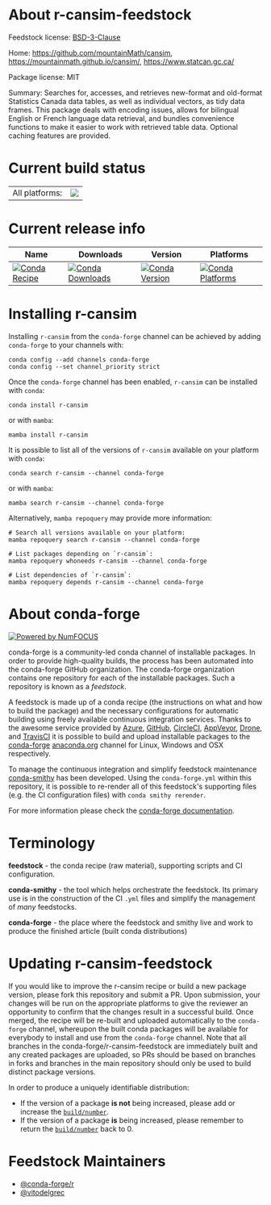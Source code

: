 About r-cansim-feedstock
========================

Feedstock license: [BSD-3-Clause](https://github.com/conda-forge/r-cansim-feedstock/blob/main/LICENSE.txt)

Home: https://github.com/mountainMath/cansim, https://mountainmath.github.io/cansim/, https://www.statcan.gc.ca/

Package license: MIT

Summary: Searches for, accesses, and retrieves new-format and old-format Statistics Canada data tables, as well as individual vectors, as tidy data frames. This package deals with encoding issues, allows for bilingual English or French language data retrieval, and bundles convenience functions to make it easier to work with retrieved table data. Optional caching features are provided.

Current build status
====================


<table><tr><td>All platforms:</td>
    <td>
      <a href="https://dev.azure.com/conda-forge/feedstock-builds/_build/latest?definitionId=22863&branchName=main">
        <img src="https://dev.azure.com/conda-forge/feedstock-builds/_apis/build/status/r-cansim-feedstock?branchName=main">
      </a>
    </td>
  </tr>
</table>

Current release info
====================

| Name | Downloads | Version | Platforms |
| --- | --- | --- | --- |
| [![Conda Recipe](https://img.shields.io/badge/recipe-r--cansim-green.svg)](https://anaconda.org/conda-forge/r-cansim) | [![Conda Downloads](https://img.shields.io/conda/dn/conda-forge/r-cansim.svg)](https://anaconda.org/conda-forge/r-cansim) | [![Conda Version](https://img.shields.io/conda/vn/conda-forge/r-cansim.svg)](https://anaconda.org/conda-forge/r-cansim) | [![Conda Platforms](https://img.shields.io/conda/pn/conda-forge/r-cansim.svg)](https://anaconda.org/conda-forge/r-cansim) |

Installing r-cansim
===================

Installing `r-cansim` from the `conda-forge` channel can be achieved by adding `conda-forge` to your channels with:

```
conda config --add channels conda-forge
conda config --set channel_priority strict
```

Once the `conda-forge` channel has been enabled, `r-cansim` can be installed with `conda`:

```
conda install r-cansim
```

or with `mamba`:

```
mamba install r-cansim
```

It is possible to list all of the versions of `r-cansim` available on your platform with `conda`:

```
conda search r-cansim --channel conda-forge
```

or with `mamba`:

```
mamba search r-cansim --channel conda-forge
```

Alternatively, `mamba repoquery` may provide more information:

```
# Search all versions available on your platform:
mamba repoquery search r-cansim --channel conda-forge

# List packages depending on `r-cansim`:
mamba repoquery whoneeds r-cansim --channel conda-forge

# List dependencies of `r-cansim`:
mamba repoquery depends r-cansim --channel conda-forge
```


About conda-forge
=================

[![Powered by
NumFOCUS](https://img.shields.io/badge/powered%20by-NumFOCUS-orange.svg?style=flat&colorA=E1523D&colorB=007D8A)](https://numfocus.org)

conda-forge is a community-led conda channel of installable packages.
In order to provide high-quality builds, the process has been automated into the
conda-forge GitHub organization. The conda-forge organization contains one repository
for each of the installable packages. Such a repository is known as a *feedstock*.

A feedstock is made up of a conda recipe (the instructions on what and how to build
the package) and the necessary configurations for automatic building using freely
available continuous integration services. Thanks to the awesome service provided by
[Azure](https://azure.microsoft.com/en-us/services/devops/), [GitHub](https://github.com/),
[CircleCI](https://circleci.com/), [AppVeyor](https://www.appveyor.com/),
[Drone](https://cloud.drone.io/welcome), and [TravisCI](https://travis-ci.com/)
it is possible to build and upload installable packages to the
[conda-forge](https://anaconda.org/conda-forge) [anaconda.org](https://anaconda.org/)
channel for Linux, Windows and OSX respectively.

To manage the continuous integration and simplify feedstock maintenance
[conda-smithy](https://github.com/conda-forge/conda-smithy) has been developed.
Using the ``conda-forge.yml`` within this repository, it is possible to re-render all of
this feedstock's supporting files (e.g. the CI configuration files) with ``conda smithy rerender``.

For more information please check the [conda-forge documentation](https://conda-forge.org/docs/).

Terminology
===========

**feedstock** - the conda recipe (raw material), supporting scripts and CI configuration.

**conda-smithy** - the tool which helps orchestrate the feedstock.
                   Its primary use is in the construction of the CI ``.yml`` files
                   and simplify the management of *many* feedstocks.

**conda-forge** - the place where the feedstock and smithy live and work to
                  produce the finished article (built conda distributions)


Updating r-cansim-feedstock
===========================

If you would like to improve the r-cansim recipe or build a new
package version, please fork this repository and submit a PR. Upon submission,
your changes will be run on the appropriate platforms to give the reviewer an
opportunity to confirm that the changes result in a successful build. Once
merged, the recipe will be re-built and uploaded automatically to the
`conda-forge` channel, whereupon the built conda packages will be available for
everybody to install and use from the `conda-forge` channel.
Note that all branches in the conda-forge/r-cansim-feedstock are
immediately built and any created packages are uploaded, so PRs should be based
on branches in forks and branches in the main repository should only be used to
build distinct package versions.

In order to produce a uniquely identifiable distribution:
 * If the version of a package **is not** being increased, please add or increase
   the [``build/number``](https://docs.conda.io/projects/conda-build/en/latest/resources/define-metadata.html#build-number-and-string).
 * If the version of a package **is** being increased, please remember to return
   the [``build/number``](https://docs.conda.io/projects/conda-build/en/latest/resources/define-metadata.html#build-number-and-string)
   back to 0.

Feedstock Maintainers
=====================

* [@conda-forge/r](https://github.com/orgs/conda-forge/teams/r/)
* [@vitodelgrec](https://github.com/vitodelgrec/)

